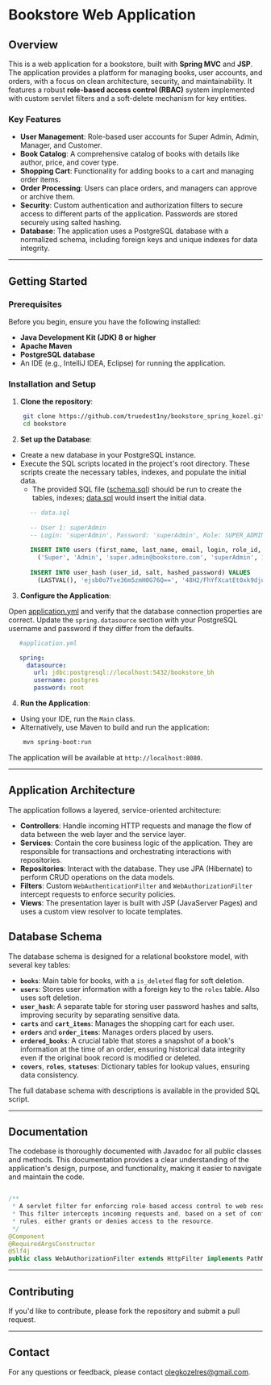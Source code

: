 # Bookstore Web Application

## Overview

This is a web application for a bookstore, built with **Spring MVC** and **JSP**. The application provides a platform for managing books, user accounts, and orders, with a focus on clean architecture, security, and maintainability. It features a robust **role-based access control (RBAC)** system implemented with custom servlet filters and a soft-delete mechanism for key entities.

### Key Features

* **User Management**: Role-based user accounts for Super Admin, Admin, Manager, and Customer.
* **Book Catalog**: A comprehensive catalog of books with details like author, price, and cover type.
* **Shopping Cart**: Functionality for adding books to a cart and managing order items.
* **Order Processing**: Users can place orders, and managers can approve or archive them.
* **Security**: Custom authentication and authorization filters to secure access to different parts of the application. Passwords are stored securely using salted hashing.
* **Database**: The application uses a PostgreSQL database with a normalized schema, including foreign keys and unique indexes for data integrity.

-----

## Getting Started

### Prerequisites

Before you begin, ensure you have the following installed:

* **Java Development Kit (JDK) 8 or higher**
* **Apache Maven**
* **PostgreSQL database**
* An IDE (e.g., IntelliJ IDEA, Eclipse) for running the application.

### Installation and Setup

1.  **Clone the repository**:

```bash
    git clone https://github.com/truedest1ny/bookstore_spring_kozel.git
    cd bookstore
```

2.  **Set up the Database**:

   * Create a new database in your PostgreSQL instance.
   * Execute the SQL scripts located in the project's root directory. These scripts create the necessary tables, indexes, and populate the initial data.
      * The provided SQL file ([schema.sql](database/schema.sql)) should be run to create the tables, indexes; [data.sql](database/data.sql) would insert the initial data.
```sql 
      -- data.sql
      
      -- User 1: superAdmin
      -- Login: 'superAdmin', Password: 'superAdmin', Role: SUPER_ADMIN
      
      INSERT INTO users (first_name, last_name, email, login, role_id, is_deleted) VALUES
        ('Super', 'Admin', 'super.admin@bookstore.com', 'superAdmin', 1, FALSE);
        
      INSERT INTO user_hash (user_id, salt, hashed_password) VALUES
        (LASTVAL(), 'ejsb0o7Tve36m5zmH0G76Q==', '48H2/FhYfXcatEt0xk9dju4rlpI1d9/XKncxzfs2B/M=');
```

3.  **Configure the Application**:

Open [application.yml](src/main/resources/application.yml) and verify that the database connection properties are correct.
Update the `spring.datasource` section with your PostgreSQL username and password if they differ from the defaults.

   ```yaml
      #application.yml

      spring:
        datasource:
          url: jdbc:postgresql://localhost:5432/bookstore_bh
          username: postgres
          password: root
   ```    

4.  **Run the Application**:

   * Using your IDE, run the `Main` class.
   * Alternatively, use Maven to build and run the application:

```bash
    mvn spring-boot:run
```

The application will be available at `http://localhost:8080`.

-----

## Application Architecture

The application follows a layered, service-oriented architecture:

* **Controllers**: Handle incoming HTTP requests and manage the flow of data between the web layer and the service layer.
* **Services**: Contain the core business logic of the application. They are responsible for transactions and orchestrating interactions with repositories.
* **Repositories**: Interact with the database. They use JPA (Hibernate) to perform CRUD operations on the data models.
* **Filters**: Custom `WebAuthenticationFilter` and `WebAuthorizationFilter` intercept requests to enforce security policies.
* **Views**: The presentation layer is built with JSP (JavaServer Pages) and uses a custom view resolver to locate templates.

## Database Schema

The database schema is designed for a relational bookstore model, with several key tables:

* **`books`**: Main table for books, with a `is_deleted` flag for soft deletion.
* **`users`**: Stores user information with a foreign key to the `roles` table. Also uses soft deletion.
* **`user_hash`**: A separate table for storing user password hashes and salts, improving security by separating sensitive data.
* **`carts`** and **`cart_items`**: Manages the shopping cart for each user.
* **`orders`** and **`order_items`**: Manages orders placed by users.
* **`ordered_books`**: A crucial table that stores a snapshot of a book's information at the time of an order, ensuring historical data integrity even if the original book record is modified or deleted.
* **`covers`**, **`roles`**, **`statuses`**: Dictionary tables for lookup values, ensuring data consistency.

The full database schema with descriptions is available in the provided SQL script.

-----

## Documentation

The codebase is thoroughly documented with Javadoc for all public classes and methods. This documentation provides a clear understanding of the application's design, purpose, and functionality, making it easier to navigate and maintain the code.

```java

/**
 * A servlet filter for enforcing role-based access control to web resources.
 * This filter intercepts incoming requests and, based on a set of configured
 * rules, either grants or denies access to the resource.
 */
@Component
@RequiredArgsConstructor
@Slf4j
public class WebAuthorizationFilter extends HttpFilter implements PathMatcher
```

-----

## Contributing

If you'd like to contribute, please fork the repository and submit a pull request.

-----

## Contact

For any questions or feedback, please contact [olegkozelres@gmail.com](mailto:olegkozelres@gmail.com).
